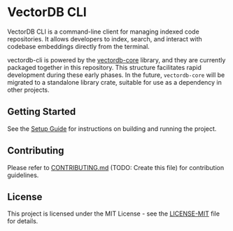 # VectorDB CLI

VectorDB CLI is a command-line client for managing indexed code repositories. It allows developers to index, search, and interact with codebase embeddings directly from the terminal.

vectordb-cli is powered by the [vectordb-core](./crates/vectordb-core/README.md) library, and they are currently packaged together in this repository. This structure facilitates rapid development during these early phases. In the future, `vectordb-core` will be migrated to a standalone library crate, suitable for use as a dependency in other projects.

## Getting Started

See the [Setup Guide](./docs/SETUP.md) for instructions on building and running the project.

## Contributing

Please refer to [CONTRIBUTING.md](./CONTRIBUTING.md) (TODO: Create this file) for contribution guidelines.

## License

This project is licensed under the MIT License - see the [LICENSE-MIT](./LICENSE-MIT) file for details.
